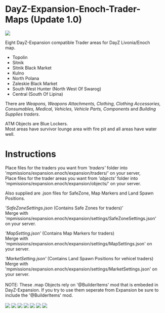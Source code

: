 # DayZ-Expansion-Enoch-Trader-Maps (Update 1.0)
![](https://github.com/mgkelley/DayZ-Expansion-Enoch-Trader-Maps/blob/main/screenshots/EnochTradersDayZExpansion.jpg?raw=true)

Eight DayZ-Expansion compatible Trader areas for DayZ Livonia/Enoch map.

* Topolin
* Sitnik
* Sitnik Black Market
* Kulno
* North Polana
* Zaleskie Black Market
* South West Hunter (North West Of Swarog)
* Central (South Of Lipina)

There are _Weapons, Weapons Attachments, Clothing, Clothing Accessories, Consumables, Medical, Vehicles, Vehicle Parts, Components_ and _Building Supplies traders_.

ATM Objects are Blue Lockers.
<br />Most areas have survivor lounge area with fire pit and all areas have water well.

# Instructions
Place files for the traders you want from _'traders'_ folder into 'mpmissions/expansion.enoch/expansion/traders/' on your server,<br />
Place files for the trader areas you want from _'objects'_ folder into 'mpmissions/expansion.enoch/expansion/objects/' on your server.

Also supplied are .json files for SafeZone, Map Markers and Land Spawn Positions.<br />

_'SafeZoneSettings.json_ (Contains Safe Zones for traders)'<br />
Merge with 'mpmissions/expansion.enoch/expansion/settings/SafeZoneSettings.json' on your server.<br />

_'MapSetting.json'_ (Contains Map Markers for traders) <br />
Merge with 'mpmissions/expansion.enoch/expansion/settings/MapSettings.json' on your server.<br />

_'MarketSetting.json'_ (Contains Land Spawn Positions for vehicel traders)<br/>
Merge with 'mpmissions/expansion.enoch/expansion/settings/MarketSettings.json' on your server.<br />
<br />
NOTE: These .map Objects rely on '@BuilderItems' mod that is embeded in DayZ-Expansion. If you try to use them seperate from Expansion
be sure to include the '@BuilderItems' mod.<br />
<br />
![](https://github.com/mgkelley/DayZ-Expansion-Enoch-Trader-Maps/blob/main/screenshots/2663421178_preview_ss2.jpg?raw=true)
![](https://github.com/mgkelley/DayZ-Expansion-Enoch-Trader-Maps/blob/main/screenshots/2663421178_preview_ss2a.jpg?raw=true)
![](https://github.com/mgkelley/DayZ-Expansion-Enoch-Trader-Maps/blob/main/screenshots/2663421178_preview_ss3a.jpg?raw=true)
![](https://github.com/mgkelley/DayZ-Expansion-Enoch-Trader-Maps/blob/main/screenshots/2663421178_preview_ss4a.jpg?raw=true)
![](https://github.com/mgkelley/DayZ-Expansion-Enoch-Trader-Maps/blob/main/screenshots/2663421178_preview_ss5.jpg?raw=true)
![](https://github.com/mgkelley/DayZ-Expansion-Enoch-Trader-Maps/blob/main/screenshots/2663421178_preview_ss5a.jpg?raw=true)
![](https://github.com/mgkelley/DayZ-Expansion-Enoch-Trader-Maps/blob/main/screenshots/2663421178_preview_ss8.jpg?raw=true)
